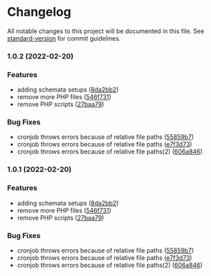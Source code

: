 # Changelog

All notable changes to this project will be documented in this file. See [standard-version](https://github.com/conventional-changelog/standard-version) for commit guidelines.

### 1.0.2 (2022-02-20)


### Features

* adding schemata setups ([8da2bb2](https://github.com/davidsneighbour/thaiquakes/commit/8da2bb2ccb3ae4278bf04b32c0c5e611a9c7dbd0))
* remove more PHP files ([546f731](https://github.com/davidsneighbour/thaiquakes/commit/546f73175b256b95d450aad987ddb1aa62712dc1))
* remove PHP scripts ([27baa79](https://github.com/davidsneighbour/thaiquakes/commit/27baa792901e5aabc6c89a33069456b2fd2fb476))


### Bug Fixes

* cronjob throws errors because of relative file paths ([55859b7](https://github.com/davidsneighbour/thaiquakes/commit/55859b7ed5ebb80ad571eac6ad1e8b56a7c06657))
* cronjob throws errors because of relative file paths ([e7f3d73](https://github.com/davidsneighbour/thaiquakes/commit/e7f3d735a44a7047217915e4469435447f75da3f))
* cronjob throws errors because of relative file paths(2) ([606a846](https://github.com/davidsneighbour/thaiquakes/commit/606a8465942f01940bce7e67c9a264154cd00d45))

### 1.0.1 (2022-02-20)


### Features

* adding schemata setups ([8da2bb2](https://github.com/davidsneighbour/thaiquakes/commit/8da2bb2ccb3ae4278bf04b32c0c5e611a9c7dbd0))
* remove more PHP files ([546f731](https://github.com/davidsneighbour/thaiquakes/commit/546f73175b256b95d450aad987ddb1aa62712dc1))
* remove PHP scripts ([27baa79](https://github.com/davidsneighbour/thaiquakes/commit/27baa792901e5aabc6c89a33069456b2fd2fb476))


### Bug Fixes

* cronjob throws errors because of relative file paths ([55859b7](https://github.com/davidsneighbour/thaiquakes/commit/55859b7ed5ebb80ad571eac6ad1e8b56a7c06657))
* cronjob throws errors because of relative file paths ([e7f3d73](https://github.com/davidsneighbour/thaiquakes/commit/e7f3d735a44a7047217915e4469435447f75da3f))
* cronjob throws errors because of relative file paths(2) ([606a846](https://github.com/davidsneighbour/thaiquakes/commit/606a8465942f01940bce7e67c9a264154cd00d45))

